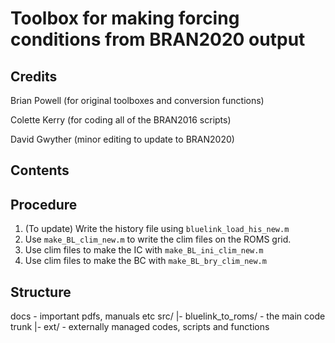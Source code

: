 # Toolbox for making forcing conditions from BRAN2020 output
## Credits
Brian Powell (for original toolboxes and conversion functions)

Colette Kerry (for coding all of the BRAN2016 scripts)

David Gwyther (minor editing to update to BRAN2020)

## Contents

## Procedure
1. (To update) Write the history file using `bluelink_load_his_new.m` 
2. Use `make_BL_clim_new.m` to write the clim files on the ROMS grid.
3. Use clim files to make the IC with `make_BL_ini_clim_new.m`
4. Use clim files to make the BC with `make_BL_bry_clim_new.m`

## Structure

docs                     -  important pdfs, manuals etc
src/
   |- bluelink_to_roms/  - the main code trunk
   |- ext/               - externally managed codes, scripts and functions
